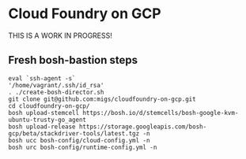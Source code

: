 # Cloud Foundry on GCP

THIS IS A WORK IN PROGRESS!

## Fresh bosh-bastion steps

```
eval `ssh-agent -s`
'/home/vagrant/.ssh/id_rsa'
. ./create-bosh-director.sh
git clone git@github.com:migs/cloudfoundry-on-gcp.git
cd cloudfoundry-on-gcp/
bosh upload-stemcell https://bosh.io/d/stemcells/bosh-google-kvm-ubuntu-trusty-go_agent
bosh upload-release https://storage.googleapis.com/bosh-gcp/beta/stackdriver-tools/latest.tgz -n
bosh ucc bosh-config/cloud-config.yml -n
bosh urc bosh-config/runtime-config.yml -n
```
